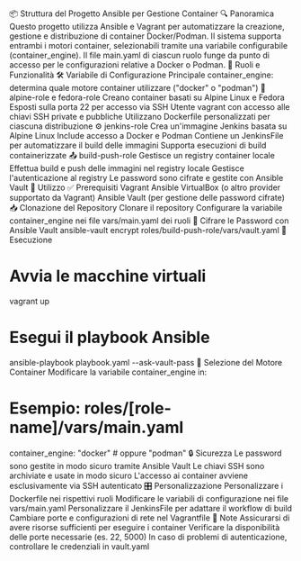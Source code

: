 📦 Struttura del Progetto Ansible per Gestione Container
🔍 Panoramica
Questo progetto utilizza Ansible e Vagrant per automatizzare la creazione, gestione e distribuzione di container Docker/Podman.
Il sistema supporta entrambi i motori container, selezionabili tramite una variabile configurabile (container_engine).
Il file main.yaml di ciascun ruolo funge da punto di accesso per le configurazioni relative a Docker o Podman.
🧩 Ruoli e Funzionalità
🛠️ Variabile di Configurazione Principale
container_engine: determina quale motore container utilizzare ("docker" o "podman")
🐧 alpine-role e fedora-role
Creano container basati su Alpine Linux e Fedora
Esposti sulla porta 22 per accesso via SSH
Utente vagrant con accesso alle chiavi SSH private e pubbliche
Utilizzano Dockerfile personalizzati per ciascuna distribuzione
⚙️ jenkins-role
Crea un'immagine Jenkins basata su Alpine Linux
Include accesso a Docker e Podman
Contiene un JenkinsFile per automatizzare il build delle immagini
Supporta esecuzioni di build containerizzate
📤 build-push-role
Gestisce un registry container locale
Effettua build e push delle immagini nel registry locale
Gestisce l'autenticazione al registry
Le password sono cifrate e gestite con Ansible Vault
🧰 Utilizzo
✅ Prerequisiti
Vagrant
Ansible
VirtualBox (o altro provider supportato da Vagrant)
Ansible Vault (per gestione delle password cifrate)
📥 Clonazione del Repository
Clonare il repository
Configurare la variabile container_engine nei file vars/main.yaml dei ruoli
🔐 Cifrare le Password con Ansible Vault
ansible-vault encrypt roles/build-push-role/vars/vault.yaml
🚀 Esecuzione
# Avvia le macchine virtuali
vagrant up

# Esegui il playbook Ansible
ansible-playbook playbook.yaml --ask-vault-pass
🔄 Selezione del Motore Container
Modificare la variabile container_engine in:
# Esempio: roles/[role-name]/vars/main.yaml
container_engine: "docker"  # oppure "podman"
🔒 Sicurezza
Le password sono gestite in modo sicuro tramite Ansible Vault
Le chiavi SSH sono archiviate e usate in modo sicuro
L'accesso ai container avviene esclusivamente via SSH autenticato
🎛️ Personalizzazione
Personalizzare i Dockerfile nei rispettivi ruoli
Modificare le variabili di configurazione nei file vars/main.yaml
Personalizzare il JenkinsFile per adattare il workflow di build
Cambiare porte e configurazioni di rete nel Vagrantfile
📝 Note
Assicurarsi di avere risorse sufficienti per eseguire i container
Verificare la disponibilità delle porte necessarie (es. 22, 5000)
In caso di problemi di autenticazione, controllare le credenziali in vault.yaml
